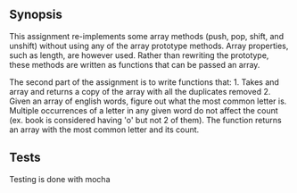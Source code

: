 ## Synopsis

This assignment re-implements some array methods (push, pop, shift, and unshift) without using any of the array prototype methods. Array properties, such as length, are however used. Rather than rewriting the prototype, these methods are written as functions that can be passed an array.

The second part of the assignment is to write functions that:
    1. Takes and array and returns a copy of the array with all the duplicates removed
    2. Given an array of english words, figure out what the most common letter is. Multiple occurrences of a letter in any given word do not affect the count (ex. book is considered having 'o' but not 2 of them). The function returns an array with the most common letter and its count.

## Tests

Testing is done with mocha
